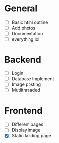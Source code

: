 # General

- [ ] Basic html outline
- [ ] Add photos
- [ ] Documentation
- [ ] everything lol

# Backend

- [ ] Login
- [ ] Database Implement
- [ ] Image posting
- [ ] Mutlithreaded

# Frontend

- [ ] Different pages
- [ ] Display image
- [x] Static landing page
